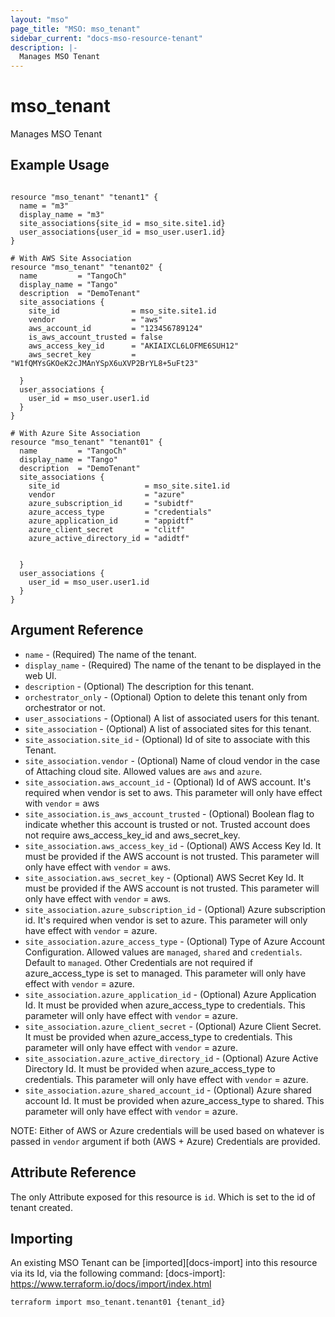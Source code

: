 ```yaml
---
layout: "mso"
page_title: "MSO: mso_tenant"
sidebar_current: "docs-mso-resource-tenant"
description: |-
  Manages MSO Tenant
---
```


# mso_tenant #

Manages MSO Tenant

## Example Usage ##

```hcl

resource "mso_tenant" "tenant1" {
  name = "m3"
  display_name = "m3"
  site_associations{site_id = mso_site.site1.id}
  user_associations{user_id = mso_user.user1.id}
}

# With AWS Site Association
resource "mso_tenant" "tenant02" {
  name         = "TangoCh"
  display_name = "Tango"
  description  = "DemoTenant"
  site_associations {
    site_id                = mso_site.site1.id
    vendor                 = "aws"
    aws_account_id         = "123456789124"
    is_aws_account_trusted = false
    aws_access_key_id      = "AKIAIXCL6LOFME6SUH12"
    aws_secret_key         = "W1fQMYsGKOeK2cJMAnYSpX6uXVP2BrYL8+5uFt23"

  }
  user_associations {
    user_id = mso_user.user1.id
  }
}

# With Azure Site Association
resource "mso_tenant" "tenant01" {
  name         = "TangoCh"
  display_name = "Tango"
  description  = "DemoTenant"
  site_associations {
    site_id                   = mso_site.site1.id
    vendor                    = "azure"
    azure_subscription_id     = "subidtf"
    azure_access_type         = "credentials"
    azure_application_id      = "appidtf"
    azure_client_secret       = "clitf"
    azure_active_directory_id = "adidtf"


  }
  user_associations {
    user_id = mso_user.user1.id
  }
}

```

## Argument Reference ##

* `name` - (Required) The name of the tenant.
* `display_name` - (Required) The name of the tenant to be displayed in the web UI.
* `description` - (Optional) The description for this tenant.
* `orchestrator_only` - (Optional) Option to delete this tenant only from orchestrator or not.
* `user_associations` - (Optional) A list of associated users for this tenant.
* `site_association` - (Optional) A list of associated sites for this tenant.
* `site_association.site_id` - (Optional) Id of site to associate with this Tenant.
* `site_association.vendor` - (Optional) Name of cloud vendor in the case of Attaching cloud site. Allowed values are `aws` and `azure`.
* `site_association.aws_account_id` - (Optional) Id of AWS account. It's required when vendor is set to aws. This parameter will only have effect with `vendor` = aws
* `site_association.is_aws_account_trusted` - (Optional) Boolean flag to indicate whether this account is trusted or not. Trusted account does not require aws_access_key_id and aws_secret_key.
* `site_association.aws_access_key_id` - (Optional) AWS Access Key Id. It must be provided if the AWS account is not trusted. This parameter will only have effect with `vendor` = aws.
* `site_association.aws_secret_key` - (Optional) AWS Secret Key Id. It must be provided if the AWS account is not trusted. This parameter will only have effect with `vendor` = aws.
* `site_association.azure_subscription_id` - (Optional) Azure subscription id. It's required when vendor is set to azure. This parameter will only have effect with `vendor` = azure.
* `site_association.azure_access_type` - (Optional) Type of Azure Account Configuration. Allowed values are `managed`, `shared` and `credentials`. Default to `managed`. Other Credentials are not required if azure_access_type is set to managed. This parameter will only have effect with `vendor` = azure.
* `site_association.azure_application_id` - (Optional) Azure Application Id. It must be provided when azure_access_type to credentials. This parameter will only have effect with `vendor` = azure.
* `site_association.azure_client_secret` - (Optional) Azure Client Secret. It must be provided when azure_access_type to credentials. This parameter will only have effect with `vendor` = azure.
* `site_association.azure_active_directory_id` - (Optional) Azure Active Directory Id. It must be provided when azure_access_type to credentials. This parameter will only have effect with `vendor` = azure.
* `site_association.azure_shared_account_id` - (Optional) Azure shared account Id. It must be provided when azure_access_type to shared. This parameter will only have effect with `vendor` = azure.

NOTE: Either of AWS or Azure credentials will be used based on whatever is passed in `vendor` argument if both (AWS + Azure) Credentials are provided.

## Attribute Reference ##

The only Attribute exposed for this resource is `id`. Which is set to the id of tenant created.

## Importing ##

An existing MSO Tenant can be [imported][docs-import] into this resource via its Id, via the following command: [docs-import]: <https://www.terraform.io/docs/import/index.html>

```bash
terraform import mso_tenant.tenant01 {tenant_id}
```